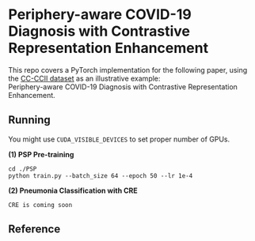 # Periphery-aware COVID-19 Diagnosis with Contrastive Representation Enhancement

This repo covers a PyTorch implementation for the following paper, using the [CC-CCII dataset](http://ncov-ai.big.ac.cn/download?lang=en) as an illustrative example:  
Periphery-aware COVID-19 Diagnosis with Contrastive Representation Enhancement. 

## Running
You might use `CUDA_VISIBLE_DEVICES` to set proper number of GPUs.

**(1) PSP Pre-training**
```
cd ./PSP
python train.py --batch_size 64 --epoch 50 --lr 1e-4
```
**(2) Pneumonia Classification with CRE**  
```
CRE is coming soon
```

## Reference
```

```
